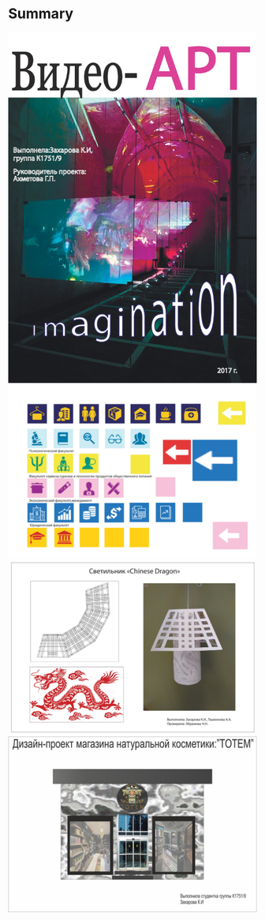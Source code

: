 # Summary

![yy](/захар1-001.jpg)
![yy](/захар2-001.jpg)
![yy](/светильник-001.jpg)
![yy](/Zakharova_Ksenia.jpg)
